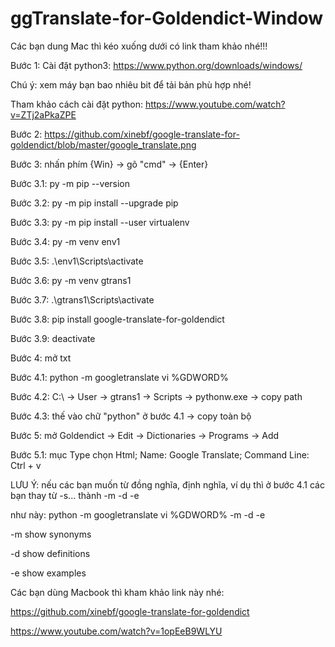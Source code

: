 # ggTranslate-for-Goldendict-Window
Các bạn dung Mac thì kéo xuống dưới có link tham khảo nhé!!!


Bước 1: Cài đặt python3: https://www.python.org/downloads/windows/

Chú ý: xem máy bạn bao nhiêu bit để tải bản phù hợp nhé!
 
Tham khảo cách cài đặt python: https://www.youtube.com/watch?v=ZTj2aPkaZPE 

Bước 2: https://github.com/xinebf/google-translate-for-goldendict/blob/master/google_translate.png

Bước 3: nhấn phím {Win} -> gõ "cmd" -> {Enter}

Bước 3.1: py -m pip --version

Bước 3.2: py -m pip install --upgrade pip

Bước 3.3: py -m pip install --user virtualenv

Bước 3.4: py -m venv env1

Bước 3.5: .\env1\Scripts\activate

Bước 3.6: py -m venv gtrans1

Bước 3.7: .\gtrans1\Scripts\activate

Bước 3.8: pip install google-translate-for-goldendict

Bước 3.9: deactivate

Bước 4: mở txt

Bước 4.1: python -m googletranslate vi %GDWORD%

Bước 4.2: C:\ -> User -> gtrans1 -> Scripts -> pythonw.exe -> copy path

Bước 4.3: thế vào chữ "python" ở bước 4.1 -> copy toàn bộ

Bước 5: mở Goldendict -> Edit -> Dictionaries -> Programs -> Add

Bước 5.1: mục Type chọn Html; Name: Google Translate; Command Line: Ctrl + v

LƯU Ý: nếu các bạn muốn từ đồng nghĩa, định nghĩa, ví dụ thì ở bước 4.1 các bạn thay từ -s... thành -m -d -e 

như này: python -m googletranslate vi %GDWORD% -m -d -e

-m              show synonyms

-d              show definitions

-e              show examples

Các bạn dùng Macbook thì kham khảo link này nhé: 

https://github.com/xinebf/google-translate-for-goldendict

https://www.youtube.com/watch?v=1opEeB9WLYU
